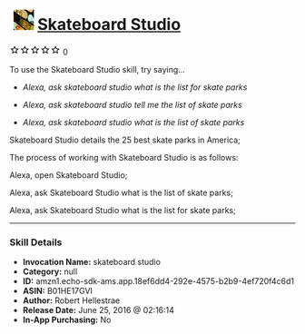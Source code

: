 # &nbsp;<img src="skill_icon" alt="Skateboard Studio icon" width="36"> [Skateboard Studio](http://alexa.amazon.com/#skills/amzn1.echo-sdk-ams.app.18ef6dd4-292e-4575-b2b9-4ef720f4c6d1)
![0 stars](../../images/ic_star_border_black_18dp_1x.png)![0 stars](../../images/ic_star_border_black_18dp_1x.png)![0 stars](../../images/ic_star_border_black_18dp_1x.png)![0 stars](../../images/ic_star_border_black_18dp_1x.png)![0 stars](../../images/ic_star_border_black_18dp_1x.png) 0

To use the Skateboard Studio skill, try saying...

* *Alexa, ask skateboard studio what is the list for skate parks*

* *Alexa, ask skateboard studio tell me the list of skate parks*

* *Alexa, ask skateboard studio what is the list of skate parks*

Skateboard Studio details the 25 best skate parks in America;

The process of working with Skateboard Studio is as follows: 

Alexa, open Skateboard Studio; 

Alexa, ask Skateboard Studio what is the list of skate parks; 

Alexa, ask Skateboard Studio what is the list for skate parks;

***

### Skill Details

* **Invocation Name:** skateboard studio
* **Category:** null
* **ID:** amzn1.echo-sdk-ams.app.18ef6dd4-292e-4575-b2b9-4ef720f4c6d1
* **ASIN:** B01HE17GVI
* **Author:** Robert Hellestrae
* **Release Date:** June 25, 2016 @ 02:16:14
* **In-App Purchasing:** No
